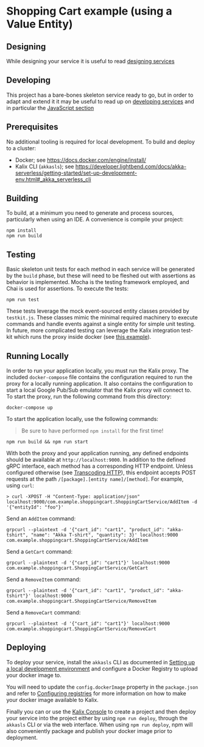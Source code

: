 # Shopping Cart example (using a Value Entity)

## Designing

While designing your service it is useful to read [designing services](https://developer.lightbend.com/docs/akka-serverless/designing/index.html)

## Developing

This project has a bare-bones skeleton service ready to go, but in order to adapt and
extend it it may be useful to read up on [developing services](https://developer.lightbend.com/docs/akka-serverless/developing/index.html)
and in particular the [JavaScript section](https://developer.lightbend.com/docs/akka-serverless/javascript/index.html)

## Prerequisites

No additional tooling is required for local development. To build and deploy to a cluster:

- Docker; see https://docs.docker.com/engine/install/
- Kalix CLI (`akkasls`); see https://developer.lightbend.com/docs/akka-serverless/getting-started/set-up-development-env.html#_akka_serverless_cli

## Building

To build, at a minimum you need to generate and process sources, particularly when using an IDE.
A convenience is compile your project:

```shell
npm install
npm run build
```

## Testing

Basic skeleton unit tests for each method in each service will be generated by the `build` phase, but these will need to be fleshed out with assertions as behavior is implemented.
Mocha is the testing framework employed, and Chai is used for assertions. To execute the tests:

```shell
npm run test
```

These tests leverage the mock event-sourced entity classes provided by `testkit.js`. These classes mimic the minimal required machinery to execute commands and handle events against a single entity for simple unit testing.
In future, more complicated testing can leverage the Kalix integration test-kit which runs the proxy inside docker (see [this example](https://github.com/lightbend/akkaserverless-framework/blob/master/javascript-sdk/integration-test/integration-testkit-test.js)).

## Running Locally

In order to run your application locally, you must run the Kalix proxy. The included `docker-compose` file contains the configuration required to run the proxy for a locally running application.
It also contains the configuration to start a local Google Pub/Sub emulator that the Kalix proxy will connect to.
To start the proxy, run the following command from this directory:

```shell
docker-compose up
```

To start the application locally, use the following commands:

> Be sure to have performed `npm install` for the first time!

```shell
npm run build && npm run start
```

With both the proxy and your application running, any defined endpoints should be available at `http://localhost:9000`. In addition to the defined gRPC interface, each method has a corresponding HTTP endpoint. Unless configured otherwise (see [Transcoding HTTP](https://developer.lightbend.com/docs/akka-serverless/javascript/proto.html#_transcoding_http)), this endpoint accepts POST requests at the path `/[package].[entity name]/[method]`. For example, using `curl`:

```shell
> curl -XPOST -H "Content-Type: application/json" localhost:9000/com.example.shoppingcart.ShoppingCartService/AddItem -d '{"entityId": "foo"}'
```

Send an `AddItem` command:

```shell
grpcurl --plaintext -d '{"cart_id": "cart1", "product_id": "akka-tshirt", "name": "Akka T-shirt", "quantity": 3}' localhost:9000 com.example.shoppingcart.ShoppingCartService/AddItem
```

Send a `GetCart` command:

```shell
grpcurl --plaintext -d '{"cart_id": "cart1"}' localhost:9000 com.example.shoppingcart.ShoppingCartService/GetCart
```

Send a `RemoveItem` command:

```shell
grpcurl --plaintext -d '{"cart_id": "cart1", "product_id": "akka-tshirt"}' localhost:9000 com.example.shoppingcart.ShoppingCartService/RemoveItem
```

Send a `RemoveCart` command:

```shell
grpcurl --plaintext -d '{"cart_id": "cart1"}' localhost:9000 com.example.shoppingcart.ShoppingCartService/RemoveCart
```

## Deploying

To deploy your service, install the `akkasls` CLI as documented in
[Setting up a local development environment](https://developer.lightbend.com/docs/akka-serverless/getting-started/set-up-development-env.html)
and configure a Docker Registry to upload your docker image to.

You will need to update the `config.dockerImage` property in the `package.json` and refer to
[Configuring registries](https://developer.lightbend.com/docs/akka-serverless/projects/container-registries.html)
for more information on how to make your docker image available to Kalix.

Finally you can or use the [Kalix Console](https://console.akkaserverless.com)
to create a project and then deploy your service into the project either by using `npm run deploy`,
through the `akkasls` CLI or via the web interface. When using `npm run deploy`, npm will also
conveniently package and publish your docker image prior to deployment.
